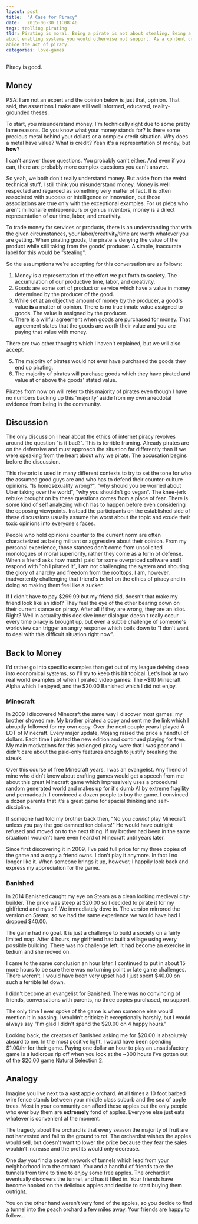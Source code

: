 ```yaml
---
layout: post
title:  "A Case for Piracy"
date:   2015-06-30 11:08:46
tags: trolling pirating
tldr: Pirating is moral. Being a pirate is not about stealing. Being a pirate is
about enabling systems you would otherwise not support. As a content creator, I
abide the act of piracy.
categories: love-games
---
```

Piracy is good.
## Money

PSA: I am not an expert and the opinion below is just that, opinion. That said,
  the assertions I make are still well informed, educated, reality-grounded
  theses.

  To start, you misunderstand money. I'm technically right due to some pretty
  lame reasons. Do you know what your money stands for? Is there some precious
  metal behind your dollars or a complex credit situation. Why does a metal have
  value? What is credit? Yeah it's a representation of money, but **how**?

  I can't answer those questions. You probably can't either. And even if you
  can, there are probably more complex questions you can't answer.

  So yeah, we both don't really understand money. But aside from the weird
  technical stuff, I still think you misunderstand money. Money is well
  respected and regarded as something very matter of fact. It is often
  associated with success or intelligence or innovation, but those associations
  are true only with the exceptional examples. For us plebs who aren't
  millionaire entrepreneurs or genius inventors, money is a direct
  representation of our time, labor, and creativity.

  To trade money for services or products, there is an understanding that with
  the given circumstances, your labor/creativity/time are worth whatever you are
  getting. When pirating goods, the pirate is denying the value of the product
  while still taking from the goods' producer. A simple, inaccurate label for
  this would be "stealing".

  So the assumptions we're accepting for this conversation are as follows:

  1. Money is a representation of the effort we put forth to society. The
  accumulation of our productive time, labor, and creativity.
  2. Goods are some sort of product or service which have a value in money
  determined by the producer of the good.
  3. While set at an objective amount of money by the producer, a good's value
  **is** a matter of opinion. There is no true innate value assigned to goods.
  The value is assigned by the producer.
  4. There is a willful agreement when goods are purchased for money. That
  agreement states that the goods are worth their value and you are paying that
  value with money.

  There are two other thoughts which I haven't explained, but we will also
  accept.

  5. The majority of pirates would not ever have purchased the goods they end up
  pirating.
  6. The majority of pirates will purchase goods which they have pirated and
  value at or above the goods' stated value.

  Pirates from now on will refer to this majority of pirates even though I have
  no numbers backing up this 'majority' aside from my own anecdotal evidence
  from being in the community.

## Discussion
  The only discussion I hear about the ethics of internet piracy revolves around
  the question "is it bad?". This is terrible framing. Already pirates are on
  the defensive and must approach the situation far differently than if we were
  speaking from the heart about why we pirate. The accusation begins before the
  discussion.

  This rhetoric is used in many different contexts to try to set the tone for
  who the assumed good guys are and who has to defend their counter-culture
  opinions. "Is homosexuality wrong?", "why should you be worried about Uber
  taking over the world", "why you shouldn't go vegan". The knee-jerk rebuke
  brought on by these questions comes from a place of fear. There is some kind
  of self analyzing which has to happen before even considering the opposing
  viewpoints. Instead the participants on the established side of these
  discussions usually assume the worst about the topic and exude their toxic
  opinions into everyone's faces.

  People who hold opinions counter to the current norm are often characterized
  as being militant or aggressive about their opinion. From my personal
  experience, those stances don't come from unsolicited monologues of moral
  superiority, rather they come as a form of defense. When a friend asks how
  much I paid for some overpriced software and I respond with "oh I pirated it",
  I am not challenging the system and shouting the glory of anarchy and freedom
  from the rooftops. I am, however, inadvertently challenging that friend's
  belief on the ethics of piracy and in doing so making them feel like a sucker.

  If **I** didn't have to pay $299.99 but my friend did, doesn't that make my
  friend look like an idiot? They feel the eye of the other bearing down on
  their current stance on piracy. After all if they are wrong, they are an
  idiot. Right? Well in actuality this decisive inner dialogue doesn't really
  occur every time piracy is brought up, but even a subtle challenge of
  someone's worldview can trigger an angry response which boils down to "I don't
  want to deal with this difficult situation right now".

## Back to Money

  I'd rather go into specific examples than get out of my league delving deep
  into economical systems, so I'll try to keep this bit topical. Let's look at
  two real world examples of when I pirated video games: The ~$10 Minecraft
  Alpha which I enjoyed, and the $20.00 Banished which I did not enjoy.

### Minecraft

  In 2009 I discovered Minecraft the same way I discover most games: my brother
  showed me. My brother pirated a copy and sent me the link which I abruptly
  followed for my own copy. Over the next couple years I played A LOT of
  Minecraft. Every major update, Mojang raised the price a handful of dollars.
  Each time I pirated the new edition and continued playing for free. My main
  motivations for this prolonged piracy were that I was poor and I didn't care
  about the paid-only features enough to justify breaking the streak.

  Over this course of free Minecraft years, I was an evangelist. Any friend of
  mine who didn't know about crafting games would get a speech from me about
  this great Minecraft game which impressively uses a procedural random
  generated world and makes up for it's dumb AI by extreme fragility and
  permadeath. I convinced a dozen people to buy the game. I convinced a dozen
  parents that it's a great game for spacial thinking and self-discipline.

  If someone had told my brother back then, "No you *cannot* play Minecraft
  unless you pay the god damned ten dollars!" He would have outright refused and
  moved on to the next thing. If my brother had been in the same situation I
  wouldn't have even heard of Minecraft until years later.

  Since first discovering it in 2009, I've paid full price for my three copies
  of the game and a copy a friend owns. I don't play it anymore. In fact I no
  longer like it. When someone brings it up, however, I happily look back and
  express my appreciation for the game.

### Banished

  In 2014 Banished caught my eye on Steam as a clean looking medieval
  city-builder. The price was steep at $20.00 so I decided to pirate it for my
  girlfriend and myself. We immediately dove in. The version mirrored the
  version on Steam, so we had the same experience we would have had I dropped
  $40.00.

  The game had no goal. It is just a challenge to build a society on a fairly
  limited map.  After 4 hours, my girlfriend had built a village using every
  possible building. There was no challenge left. It had become an exercise in
  tedium and she moved on.

  I came to the same conclusion an hour later. I continued to put in about 15
  more hours to be sure there was no turning point or late game challenges.
  There weren't. I would have been very upset had I just spent $40.00 on such a
  terrible let down.

  I didn't become an evangelist for Banished. There was no convincing of
  friends, conversations with parents, no three copies purchased, no support.

  The only time I ever spoke of the game is when someone else would mention it
  in passing. I wouldn't criticize it exceptionally harshly, but I would always
  say "I'm glad I didn't spend the $20.00 on 4 happy hours."

  Looking back, the creators of Banished asking me for $20.00 is absolutely
  absurd to me. In the most positive light, I would have been spending $1.00/hr
  for their game. Paying one dollar an hour to play an unsatisfactory game is a
  ludicrous rip off when you look at the ~300 hours I've gotten out of the
  $20.00 game Natural Selection 2.

## Analogy

  Imagine you live next to a vast apple orchard. At all times a 10 foot barbed
  wire fence stands between your middle class suburb and the sea of apple trees.
  Most in your community can afford these apples but the only people who ever
  buy them are **extremely** fond of apples. Everyone else just eats whatever
  is convenient at the moment.

  The tragedy about the orchard is that every season the majority of fruit are
  not harvested and fall to the ground to rot. The orchardist wishes the apples
  would sell, but doesn't want to lower the price because they fear the sales
  wouldn't increase and the profits would only decrease.

  One day you find a secret network of tunnels which lead from your neighborhood
  into the orchard. You and a handful of friends take the tunnels from time to
  time to enjoy some free apples. The orchardist eventually discovers the
  tunnel, and has it filled in. Your friends have become hooked on the delicious
  apples and decide to start buying them outright.

  You on the other hand weren't very fond of the apples, so you decide to find a
  tunnel into the peach orchard a few miles away. Your friends are happy to
  follow...

